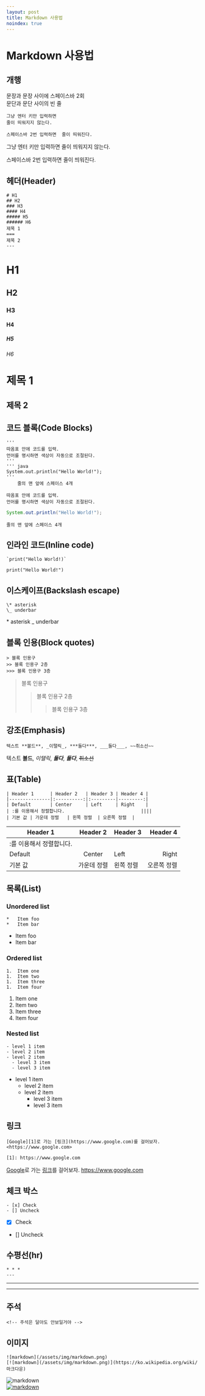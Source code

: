 ```yaml
---
layout: post
title: Markdown 사용법
noindex: true
---
```

# Markdown 사용법
## 개행
문장과 문장 사이에 스페이스바 2회  
문단과 문단 사이의 빈 줄  

```
그냥 엔터 키만 입력하면
줄이 띄워지지 않는다.

스페이스바 2번 입력하면  줄이 띄워진다.
```
그냥 엔터 키만 입력하면
줄이 띄워지지 않는다.

스페이스바 2번 입력하면  줄이 띄워진다.
## 헤더(Header)
```
# H1
## H2
### H3
#### H4
##### H5
###### H6
제목 1
===
제목 2
---
```
# H1
## H2
### H3
#### H4
##### H5
###### H6
제목 1
===
제목 2
---
## 코드 블록(Code Blocks)
```
'''
따옴표 안에 코드를 입력.  
언어를 명시하면 색상이 자동으로 조절된다.
'''
''' java
System.out.println("Hello World!");
'''
    줄의 맨 앞에 스페이스 4개
```
```
따옴표 안에 코드를 입력.  
언어를 명시하면 색상이 자동으로 조절된다.
```
```java
System.out.println("Hello World!");
```
    줄의 맨 앞에 스페이스 4개

## 인라인 코드(Inline code)
```
`print("Hello World!)`
```
`print("Hello World!")`
## 이스케이프(Backslash escape)
```
\* asterisk
\_ underbar
```
\* asterisk
\_ underbar
## 블록 인용(Block quotes)
```
> 블록 인용구
>> 블록 인용구 2층
>>> 블록 인용구 3층
```
> 블록 인용구
>> 블록 인용구 2층
>>> 블록 인용구 3층

## 강조(Emphasis)
```
텍스트 **볼드**, _이탤릭_, ***둘다***, ___둘다___, ~~취소선~~
```
텍스트 **볼드**, _이탤릭_, ***둘다***, ___둘다___, ~~취소선~~
## 표(Table)
```
| Header 1      | Header 2   | Header 3 | Header 4 |
|---------------|:----------:|:---------|---------:|
| Default       | Center     | Left     | Right    |
| :를 이용해서 정렬합니다.                            ||||
| 기본 값 | 가운데 정렬   | 왼쪽 정렬  | 오른쪽 정렬  |
```
| Header 1      | Header 2   | Header 3 | Header 4 |
|---------------|:----------:|:---------|---------:|
| :를 이용해서 정렬합니다.                            ||||
| Default       | Center     | Left     | Right    |
| 기본 값 | 가운데 정렬   | 왼쪽 정렬  | 오른쪽 정렬  |
## 목록(List)
### Unordered list
```
*   Item foo
*   Item bar
```
*   Item foo
*   Item bar

### Ordered list
```
1.  Item one
1.  Item two
1.  Item three
1.  Item four
```
1.  Item one
1.  Item two
1.  Item three
1.  Item four

### Nested list
```
- level 1 item
- level 2 item
- level 2 item
  - level 3 item
  - level 3 item
```
- level 1 item
  - level 2 item
  - level 2 item
    - level 3 item
    - level 3 item

## 링크
```
[Google][1]로 가는 [링크](https://www.google.com)를 걸어보자.
<https://www.google.com>

[1]: https://www.google.com
```
[Google][1]로 가는 [링크](https://www.google.com)를 걸어보자.
<https://www.google.com>

[1]: https://www.google.com

## 체크 박스
```
- [x] Check
- [] Uncheck
```
- [x] Check
- [] Uncheck
## 수평선(hr)
```
* * *
---
```
* * *
---
## 주석
```
<!-- 주석은 달아도 안보일거야 -->
```
<!-- 주석은 달아도 안보일거야 -->
## 이미지
```
![markdown](/assets/img/markdown.png)  
[![markdown](/assets/img/markdown.png)](https://ko.wikipedia.org/wiki/마크다운)
```
![markdown](/assets/img/markdown.png)  
[![markdown](/assets/img/markdown.png)](https://ko.wikipedia.org/wiki/마크다운)

